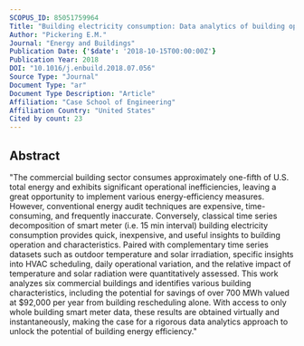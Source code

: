 ```yaml
---
SCOPUS_ID: 85051759964
Title: "Building electricity consumption: Data analytics of building operations with classical time series decomposition and case based subsetting"
Author: "Pickering E.M."
Journal: "Energy and Buildings"
Publication Date: {'$date': '2018-10-15T00:00:00Z'}
Publication Year: 2018
DOI: "10.1016/j.enbuild.2018.07.056"
Source Type: "Journal"
Document Type: "ar"
Document Type Description: "Article"
Affiliation: "Case School of Engineering"
Affiliation Country: "United States"
Cited by count: 23
---
```


## Abstract
"The commercial building sector consumes approximately one-fifth of U.S. total energy and exhibits significant operational inefficiencies, leaving a great opportunity to implement various energy-efficiency measures. However, conventional energy audit techniques are expensive, time-consuming, and frequently inaccurate. Conversely, classical time series decomposition of smart meter (i.e. 15 min interval) building electricity consumption provides quick, inexpensive, and useful insights to building operation and characteristics. Paired with complementary time series datasets such as outdoor temperature and solar irradiation, specific insights into HVAC scheduling, daily operational variation, and the relative impact of temperature and solar radiation were quantitatively assessed. This work analyzes six commercial buildings and identifies various building characteristics, including the potential for savings of over 700 MWh valued at $92,000 per year from building rescheduling alone. With access to only whole building smart meter data, these results are obtained virtually and instantaneously, making the case for a rigorous data analytics approach to unlock the potential of building energy efficiency."
